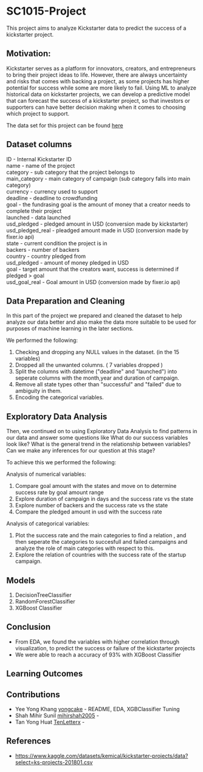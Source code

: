 # SC1015-Project
This project aims to analyze Kickstarter data to predict the success of a kickstarter project. 

## Motivation: 
Kickstarter serves as a platform for innovators, creators, and entrepreneurs to bring their project ideas to life. However, there are always uncertainty and risks that comes with backing a project, as some projects has higher potential for success while some are more likely to fail. Using ML to analyze historical data on kickstarter projects, we can develop a predictive model that can forecast the success of a kickstarter project, so that investors or supporters can have better decision making when it comes to choosing which project to support.

The data set for this project can be found [here](https://www.kaggle.com/datasets/kemical/kickstarter-projects/data?select=ks-projects-201801.csv)

## Dataset columns
ID - Internal Kickstarter ID <br>
name - name of the project<br>
category - sub category that the project belongs to<br>
main_category - main category of campaign (sub category falls into main category)<br>
currency - currency used to support<br>
deadline - deadline to crowdfunding<br>
goal - the fundrasing goal is the amount of money that a creator needs to complete their project<br>
launched - data launched<br>
usd_pledged - pledged amount in USD (conversion made by kickstarter)<br>
usd_pledged_real - pleadged amount made in USD (conversion made by fixer.io api)<br>
state - current condition the project is in<br>
backers - number of backers <br>
country - country pledged from <br>
usd_pledged - amount of money pledged in USD<br>
goal - target amount that the creators want, success is determined if pledged > goal<br>
usd_goal_real - Goal amount in USD (conversion made by fixer.io api)<br>

## Data Preparation and Cleaning
In this part of the project we prepared and cleaned the dataset to help analyze our data better and also make the data more suitable to be used for purposes of machine learning in the later sections.

We performed the following:
1. Checking and dropping any NULL values in the dataset. (in the 15 variables)
2. Dropped all the unwanted columns. ( 7 variables dropped )
3. Split the columns with datetime ("deadline" and "launched") into seperate columns with the month,year and duration of campaign.
4. Remove all state types other than "successful" and "failed" due to ambiguity in them.
5. Encoding the categorical variables.

## Exploratory Data Analysis

Then, we continued on to using Exploratory Data Analysis to find patterns in our data and answer some questions like What do our success variables look like? What is the general trend in the relationship between variables?  Can we make any inferences for our question at this stage?

To achieve this we performed the following:

Analysis of numerical variables:
1. Compare goal amount with the states and move on to determine success rate by goal amount range
2. Explore duration of campaign in days and the success rate vs the state
3. Explore number of backers and the success rate vs the state
4. Compare the pledged amount in usd with the success rate



Analysis of categorical variables:
1. Plot the success rate and the main categories to find a relation , and then seperate the categories to succesfull and 
   failed campaigns and analyze the role of main categories with respect to this.
2. Explore the relation of countries with the success rate of the startup campaign.

## Models 
1. DecisionTreeClassifier
2. RandomForestClassifier
3. XGBoost Classifier

## Conclusion 
- From EDA, we found the variables with higher correlation through visualization, to predict the success or failure of the kickstarter projects
- We were able to reach a accuracy of 93% with XGBoost Classifier

## Learning Outcomes


## Contributions 
- Yee Yong Khang [yongcake](https://github.com/yongcake) - README, EDA, XGBClassifier Tuning
- Shah Mihir Sunil [mihirshah2005](https://github.com/mihirshah2005) - 
- Tan Yong Huat [TenLetterx](https://github.com/TenLetterx) -

## References
- https://www.kaggle.com/datasets/kemical/kickstarter-projects/data?select=ks-projects-201801.csv


